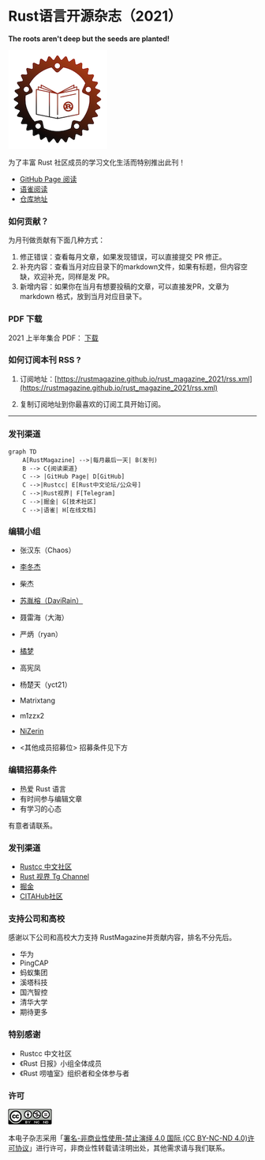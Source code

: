 # Rust语言开源杂志（2021）

**The roots aren't deep but the seeds are planted!**

![logo](./image/rust_magazine3.png)

为了丰富 Rust 社区成员的学习文化生活而特别推出此刊！

- [GitHub Page 阅读](https://rustmagazine.github.io/rust_magazine_2021/)
- [语雀阅读](https://www.yuque.com/chaosbot/rust_magazine_2021)
- [仓库地址](https://github.com/RustMagazine/rust_magazine_2021)

### 如何贡献？

为月刊做贡献有下面几种方式：

1. 修正错误：查看每月文章，如果发现错误，可以直接提交 PR 修正。
2. 补充内容：查看当月对应目录下的markdown文件，如果有标题，但内容空缺，欢迎补充，同样是发 PR。
3. 新增内容：如果你在当月有想要投稿的文章，可以直接发PR，文章为 markdown 格式，放到当月对应目录下。

### PDF 下载

2021 上半年集合 PDF： [下载](https://github.com/RustMagazine/rust_magazine_2021/releases/tag/0.5)


### 如何订阅本刊 RSS ?

1. 订阅地址：[https://rustmagazine.github.io/rust_magazine_2021/rss.xml](https://rustmagazine.github.io/rust_magazine_2021/rss.xml)

2. 复制订阅地址到你最喜欢的订阅工具开始订阅。

---

### 发刊渠道

```mermaid
graph TD
    A[RustMagazine] -->|每月最后一天| B(发刊)
    B --> C{阅读渠道}
    C --> |GitHub Page| D[GitHub]
    C -->|Rustcc| E[Rust中文论坛/公众号]
    C -->|Rust视界| F[Telegram]
    C -->|掘金| G[技术社区]
    C -->|语雀| H[在线文档]
```

### 编辑小组

- 张汉东（Chaos）
- [李冬杰](https://www.yuque.com/lidongjies)
- 柴杰
- [苏胤榕（DaviRain）](https://github.com/DaviRain-Su)
- 聂雷海（大海）
- 严炳（ryan）
- [橘梦](https://github.com/wangshengfei/)
- 高宪凤
- 杨楚天（yct21）
- Matrixtang
- m1zzx2 
- [NiZerin](https://github.com/NiZerin) 


- <其他成员招募位> 招募条件见下方

### 编辑招募条件

- 热爱 Rust 语言
- 有时间参与编辑文章
- 有学习的心态

有意者请联系。

### 发刊渠道

- [Rustcc 中文社区](https://rustcc.cn)
- [Rust 视界 Tg Channel](https://t.me/rust_daily_news)
- [掘金](https://juejin.cn/user/123560414944158)
- [CITAHub社区](https://talk.citahub.com)

### 支持公司和高校

感谢以下公司和高校大力支持 RustMagazine并贡献内容，排名不分先后。

- 华为
- PingCAP
- 蚂蚁集团
- 溪塔科技
- 国汽智控
- 清华大学
- 期待更多

### 特别感谢

- Rustcc 中文社区
- 《Rust 日报》小组全体成员
- 《Rust 唠嗑室》组织者和全体参与者


### 许可

![cc](./image/cc.png)

本电子杂志采用「[署名-非商业性使用-禁止演绎 4.0 国际 (CC BY-NC-ND 4.0)许可协议](https://creativecommons.org/licenses/by-nc-nd/4.0/deed.zh-Hans)」进行许可，非商业性转载请注明出处，其他需求请与我们联系。